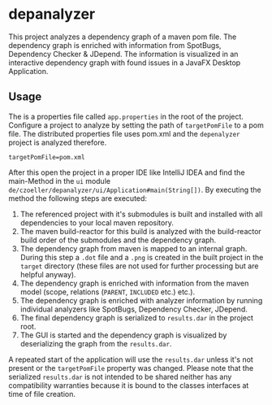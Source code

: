 # depanalyzer
This project analyzes a dependency graph of a maven pom file. The dependency graph is enriched with information from SpotBugs, Dependency Checker & JDepend. The information is visualized in an interactive dependency graph with found issues in a JavaFX Desktop Application.

## Usage
The is a properties file called `app.properties` in the root of the project. Configure a project to analyze by setting the path of `targetPomFile` to a pom file.
The distributed properties file uses pom.xml and the `depenalyzer` project is analyzed therefore.
```
targetPomFile=pom.xml
```
After this open the project in a proper IDE like IntelliJ IDEA and find the main-Method in the `ui` module `de/czoeller/depanalyzer/ui/Application#main(String[])`. By executing the method the following steps are executed:
1. The referenced project with it's submodules is built and installed with all dependencies to your local maven repository.
2. The maven build-reactor for this build is analyzed with the build-reactor build order of the submodules and the dependency graph.
3. The dependency graph from maven is mapped to an internal graph. During this step a `.dot` file and a `.png` is created in the built project in the `target` directory (these files are not used for further processing but are helpful anyway).
4. The dependency graph is enriched with information from the maven model (scope, relations (`PARENT`, `INCLUDED` etc.) etc.).
5. The dependency graph is enriched with analyzer information by running individual analyzers like SpotBugs, Dependency Checker, JDepend.
6. The final dependency graph is serialized to `results.dar` in the project root.
7. The GUI is started and the dependency graph is visualized by deserializing the graph from the `results.dar`.

A repeated start of the application will use the `results.dar` unless it's not present or the `targetPomFile` property was changed.
Please note that the serialized `results.dar` is not intended to be shared neither has any compatibility warranties because it is bound to the classes interfaces at time of file creation.